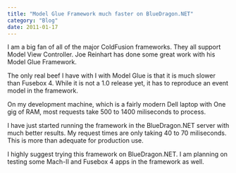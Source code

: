 ```yaml
---
title: "Model Glue Framework much faster on BlueDragon.NET"
category: "Blog"
date: 2011-01-17
---
```



I am a big fan of all of the major ColdFusion frameworks. They all support Model View Controller. Joe Reinhart has done some great work with his Model Glue Framework.

The only real beef I have with I with Model Glue is that it is much slower than Fusebox 4\. While it is not a 1.0 release yet, it has to reproduce an event model in the framework.

On my development machine, which is a fairly modern Dell laptop with One gig of RAM, most requests take 500 to 1400 miliseconds to process.

I have just started running the framework in the BlueDragon.NET server with much better results. My request times are only taking 40 to 70 miliseconds. This is more than adequate for production use.

I highly suggest trying this framework on BlueDragon.NET. I am planning on testing some Mach-II and Fusebox 4 apps in the framework as well.